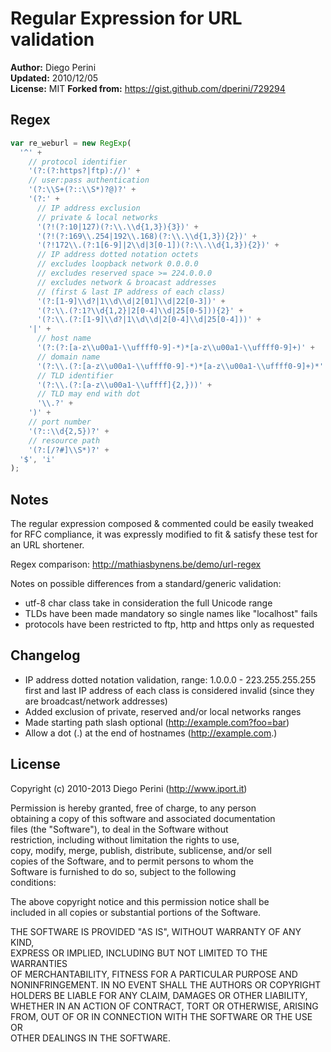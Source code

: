 # Regular Expression for URL validation

**Author:** Diego Perini  
**Updated:** 2010/12/05  
**License:** MIT
**Forked from:** https://gist.github.com/dperini/729294


## Regex

```javascript
var re_weburl = new RegExp(
  '^' +
    // protocol identifier
    '(?:(?:https?|ftp)://)' +
    // user:pass authentication
    '(?:\\S+(?::\\S*)?@)?' +
    '(?:' +
      // IP address exclusion
      // private & local networks
      '(?!(?:10|127)(?:\\.\\d{1,3}){3})' +
      '(?!(?:169\\.254|192\\.168)(?:\\.\\d{1,3}){2})' +
      '(?!172\\.(?:1[6-9]|2\\d|3[0-1])(?:\\.\\d{1,3}){2})' +
      // IP address dotted notation octets
      // excludes loopback network 0.0.0.0
      // excludes reserved space >= 224.0.0.0
      // excludes network & broacast addresses
      // (first & last IP address of each class)
      '(?:[1-9]\\d?|1\\d\\d|2[01]\\d|22[0-3])' +
      '(?:\\.(?:1?\\d{1,2}|2[0-4]\\d|25[0-5])){2}' +
      '(?:\\.(?:[1-9]\\d?|1\\d\\d|2[0-4]\\d|25[0-4]))' +
    '|' +
      // host name
      '(?:(?:[a-z\\u00a1-\\uffff0-9]-*)*[a-z\\u00a1-\\uffff0-9]+)' +
      // domain name
      '(?:\\.(?:[a-z\\u00a1-\\uffff0-9]-*)*[a-z\\u00a1-\\uffff0-9]+)*' +
      // TLD identifier
      '(?:\\.(?:[a-z\\u00a1-\\uffff]{2,}))' +
      // TLD may end with dot
      '\\.?' +
    ')' +
    // port number
    '(?::\\d{2,5})?' +
    // resource path
    '(?:[/?#]\\S*)?' +
  '$', 'i'
);
```  

## Notes

The regular expression composed & commented could be easily tweaked for RFC compliance, it was expressly modified to fit & satisfy these test for an URL shortener.

Regex comparison: http://mathiasbynens.be/demo/url-regex

Notes on possible differences from a standard/generic validation:

* utf-8 char class take in consideration the full Unicode range
* TLDs have been made mandatory so single names like "localhost" fails
* protocols have been restricted to ftp, http and https only as requested

## Changelog

* IP address dotted notation validation, range: 1.0.0.0 - 223.255.255.255 first and last IP address of each class is considered invalid (since they are broadcast/network addresses)
* Added exclusion of private, reserved and/or local networks ranges
* Made starting path slash optional (http://example.com?foo=bar)
* Allow a dot (.) at the end of hostnames (http://example.com.)

## License

Copyright (c) 2010-2013 Diego Perini (http://www.iport.it)

Permission is hereby granted, free of charge, to any person  
obtaining a copy of this software and associated documentation  
files (the "Software"), to deal in the Software without  
restriction, including without limitation the rights to use,  
copy, modify, merge, publish, distribute, sublicense, and/or sell  
copies of the Software, and to permit persons to whom the  
Software is furnished to do so, subject to the following  
conditions:  
  
The above copyright notice and this permission notice shall be  
included in all copies or substantial portions of the Software.  
  
THE SOFTWARE IS PROVIDED "AS IS", WITHOUT WARRANTY OF ANY KIND,  
EXPRESS OR IMPLIED, INCLUDING BUT NOT LIMITED TO THE WARRANTIES  
OF MERCHANTABILITY, FITNESS FOR A PARTICULAR PURPOSE AND  
NONINFRINGEMENT. IN NO EVENT SHALL THE AUTHORS OR COPYRIGHT  
HOLDERS BE LIABLE FOR ANY CLAIM, DAMAGES OR OTHER LIABILITY,  
WHETHER IN AN ACTION OF CONTRACT, TORT OR OTHERWISE, ARISING  
FROM, OUT OF OR IN CONNECTION WITH THE SOFTWARE OR THE USE OR  
OTHER DEALINGS IN THE SOFTWARE.  